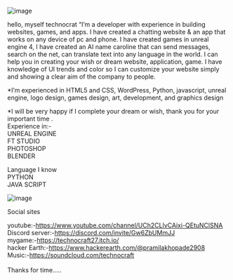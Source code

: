 
![image](https://user-images.githubusercontent.com/81235820/142661129-8cd64edb-bdd4-463b-b2c6-8ffab226e7cb.png)

hello, myself technocrat “I’m a developer with experience in building websites, games, and apps. I have created a chatting website & an app that works on any device of pc and phone. I have created games in unreal engine 4,  I have created an AI name caroline that can send messages, search on the net, can translate text into any language in the world.
I can help you in creating your wish or dream website, application, game. I have knowledge of UI trends and color so I can customize your website simply and showing a clear aim of the company to people. 

*I’m experienced in HTML5 and CSS, WordPress, Python, javascript, unreal engine, logo design, games design, art, development, and graphics design

*I will be very happy if I complete your dream or wish, thank you for your important time
. <br>
Experience in:- <br>
UNREAL ENGINE <br> 
FT STUDIO <br>
PHOTOSHOP <br>
BLENDER <br>

Language I know <br>
PYTHON <br>
JAVA SCRIPT  <br>

![image](https://user-images.githubusercontent.com/81235820/142660188-5e1f1baf-39dd-4f0c-9666-64230a27b501.png)

Social sites 

youtube:-https://www.youtube.com/channel/UCh2CLlvCAixi-QEtuNClSNA <br>
Discord server:-https://discord.com/invite/Gw6ZbUMmJJ <br>
mygame:-https://technocraft27.itch.io/ <br>
hacker Earth:-https://www.hackerearth.com/@pramilakhopade2908 <br>
Music:-https://soundcloud.com/technocraft <br>
<br>
Thanks for time.....

